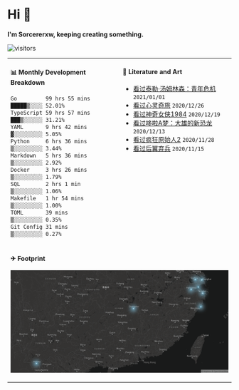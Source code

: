 # Hi 👋

**I'm Sorcererxw, keeping creating something.**

![visitors](https://visitor-badge.glitch.me/badge?page_id=sorcererxw.sorcererx)

<table width="800px">
<tr>
<td valign="top" width="50%">

#### 📊 Monthly Development Breakdown

<!--START_SECTION:waka-->
```text
Go         99 hrs 55 mins █████▒░░░░ 52.01%
TypeScript 59 hrs 57 mins ███▒░░░░░░ 31.21%
YAML       9 hrs 42 mins  ▓░░░░░░░░░ 5.05%
Python     6 hrs 36 mins  ▒░░░░░░░░░ 3.44%
Markdown   5 hrs 36 mins  ▒░░░░░░░░░ 2.92%
Docker     3 hrs 26 mins  ▒░░░░░░░░░ 1.79%
SQL        2 hrs 1 min    ▒░░░░░░░░░ 1.06%
Makefile   1 hr 54 mins   ▒░░░░░░░░░ 1.00%
TOML       39 mins        ▒░░░░░░░░░ 0.35%
Git Config 31 mins        ▒░░░░░░░░░ 0.27%
```
<!--END_SECTION:waka-->

<td valign="top" width="50%">

#### 💃 Literature and Art

<!--START_SECTION:douban-->
* [看过泰勒·汤姆林森：青年危机](http://movie.douban.com/subject/34979178/) <code>2021/01/01</code>
* [看过心灵奇旅](http://movie.douban.com/subject/24733428/) <code>2020/12/26</code>
* [看过神奇女侠1984](http://movie.douban.com/subject/27073752/) <code>2020/12/19</code>
* [看过哆啦A梦：大雄的新恐龙](http://movie.douban.com/subject/34454004/) <code>2020/12/13</code>
* [看过疯狂原始人2](http://movie.douban.com/subject/24298954/) <code>2020/11/28</code>
* [看过后翼弃兵](http://movie.douban.com/subject/32579283/) <code>2020/11/15</code>

<!--END_SECTION:douban-->

</td>
</tr>
<tr>
<td colspan="2">

#### ✈ Footprint

![footprint](./footprint.png)

</td>
</tr>
</table>


